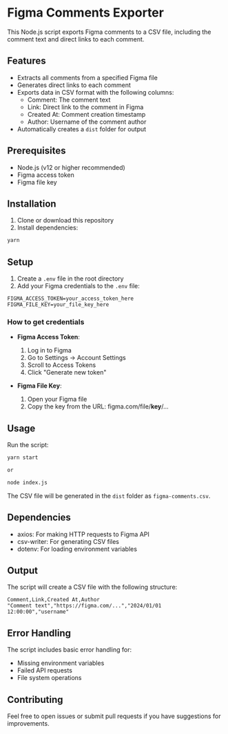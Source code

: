 # Figma Comments Exporter

This Node.js script exports Figma comments to a CSV file, including the comment text and direct links to each comment.

## Features

- Extracts all comments from a specified Figma file
- Generates direct links to each comment
- Exports data in CSV format with the following columns:
  - Comment: The comment text
  - Link: Direct link to the comment in Figma
  - Created At: Comment creation timestamp
  - Author: Username of the comment author
- Automatically creates a `dist` folder for output

## Prerequisites

- Node.js (v12 or higher recommended)
- Figma access token
- Figma file key

## Installation

1. Clone or download this repository
2. Install dependencies:
```bash
yarn
```

## Setup

1. Create a `.env` file in the root directory
2. Add your Figma credentials to the `.env` file:
```
FIGMA_ACCESS_TOKEN=your_access_token_here
FIGMA_FILE_KEY=your_file_key_here
```

### How to get credentials

- **Figma Access Token**:
  1. Log in to Figma
  2. Go to Settings -> Account Settings
  3. Scroll to Access Tokens
  4. Click "Generate new token"

- **Figma File Key**:
  1. Open your Figma file
  2. Copy the key from the URL: figma.com/file/**key**/...

## Usage

Run the script:
```bash
yarn start

or

node index.js
```

The CSV file will be generated in the `dist` folder as `figma-comments.csv`.

## Dependencies

- axios: For making HTTP requests to Figma API
- csv-writer: For generating CSV files
- dotenv: For loading environment variables

## Output

The script will create a CSV file with the following structure:
```csv
Comment,Link,Created At,Author
"Comment text","https://figma.com/...","2024/01/01 12:00:00","username"
```

## Error Handling

The script includes basic error handling for:
- Missing environment variables
- Failed API requests
- File system operations

## Contributing

Feel free to open issues or submit pull requests if you have suggestions for improvements.
